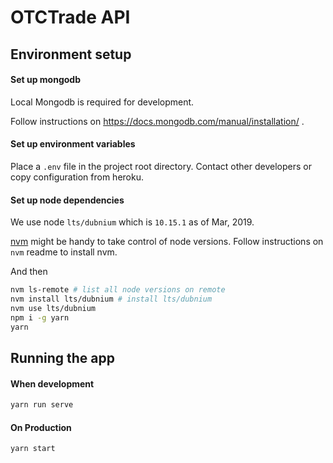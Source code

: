 # OTCTrade API

## Environment setup

#### Set up mongodb

Local Mongodb is required for development.

Follow instructions on https://docs.mongodb.com/manual/installation/ .

#### Set up environment variables

Place a `.env` file in the project root directory. Contact other developers or copy configuration from heroku.

#### Set up node dependencies

We use node `lts/dubnium` which is `10.15.1` as of Mar, 2019.

[nvm](https://github.com/creationix/nvm) might be handy to take control of node versions. Follow instructions on `nvm` readme to install nvm.

And then

```sh
nvm ls-remote # list all node versions on remote
nvm install lts/dubnium # install lts/dubnium
nvm use lts/dubnium
npm i -g yarn
yarn
```

## Running the app

#### When development

```sh
yarn run serve
```

#### On Production

```sh
yarn start
```
